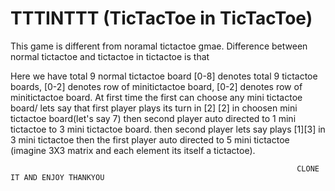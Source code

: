 # TTTINTTT (TicTacToe in TicTacToe)
This game is different from noramal tictactoe gmae. Difference between normal tictactoe and tictactoe in tictactoe is that

Here we have total 9 normal tictactoe board
[0-8] denotes total 9 tictactoe boards, [0-2] denotes row of minitictactoe board, [0-2] denotes row of minitictactoe board.
At first time the first can choose any mini tictactoe board/
lets say that first player plays its turn in [2] [2] in choosen mini tictactoe board(let's say 7) then second player auto directed to 1 mini tictactoe to 3 mini tictactoe board. then second player lets say plays [1][3] in 3 mini tictactoe then the first player auto directed to 5 mini tictactoe (imagine 3X3 matrix and each element its itself a tictactoe).




                                                                    CLONE IT AND ENJOY THANKYOU
